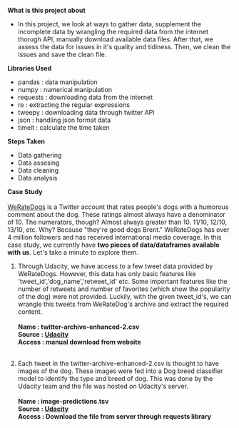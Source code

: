 **What is this project about**
- In this project, we look at ways to gather data, supplement the incomplete data by wrangling the required data from the internet thorugh API, manually download available data files. After that, we assess the data for issues in it's quality and tidiness. Then, we clean the issues and save the clean file.

**Libraries Used**
- pandas : data manipulation
- numpy : numerical manipulation
- requests : downloading data from the internet
- re : extracting the regular expressions
- tweepy : downloading data through twitter API
- json : handling json format data
- timeit : calculate the time taken

**Steps Taken**
- Data gathering
- Data assesing
- Data cleaning
- Data analysis

**Case Study**
<br><br>
<a href='https://twitter.com/dog_rates'>WeRateDogs</a> is a Twitter account that rates people's dogs with a humorous comment about the dog. These ratings almost always have a denominator of 10. The numerators, though? Almost always greater than 10. 11/10, 12/10, 13/10, etc. Why? Because "they're good dogs Brent." WeRateDogs has over 4 million followers and has received international media coverage. In this case study, we currently have **two pieces of data/dataframes available with us**. Let's take a minute to explore them.
 <br>
 
 1. Through Udacity, we have access to a few tweet data provided by WeRateDogs. However, this data has only basic features like 'tweet_id','dog_name','retweet_id' etc. Some important features like the number of retweets and number of favorites (which show the popularity of the dog) were not provided. Luckily, with the given tweet_id's, we can wrangle this tweets from WeRateDog's archive and extract the required content.<br><br>
    **Name : twitter-archive-enhanced-2.csv** <br>
    **Source : <a href="https://www.udacity.com/">Udacity</a>**<br>
    **Access : manual download from website**
 <br><br>
 
 2. Each tweet in the twitter-archive-enhanced-2.csv is thought to have images of the dog. These images were fed into a Dog breed classifier model to identify the type and breed of dog. This was done by the Udacity team and the file was hosted on Udacity's server.<br><br>
    **Name : image-predictions.tsv** <br>
    **Source : <a href="https://www.udacity.com/">Udacity</a>**<br>
    **Access : Download the file from server through requests library**
